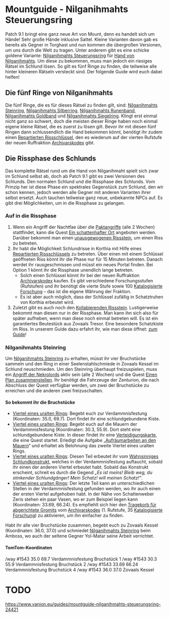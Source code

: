 # Mountguide - Nilganihmahts Steuerungsring

Patch 9.1 bringt eine ganz neue Art von Mount, denn es handelt sich um Hände! Sehr große Hände inklusive Sattel. Kleine Varianten davon gab es bereits als Gegner in Torghast und nun kommen die übergroßen Versionen, um uns durch die Welt zu tragen. Unter anderem gibt es eine schicke goldene Variante: [Nilganihmahts Steuerungsring](https://de.wowhead.com/item=186713/nilganihmaht-control-ring) für [Hand von Nilganihmahts](https://de.wowhead.com/spell=354354/hand-of-nilganihmaht). Um diese zu bekommen, muss man jedoch ein riesiges Rätsel im Schlund lösen. So gilt es fünf Ringe zu finden, die teilweise alle hinter kleineren Rätseln versteckt sind. Der folgende Guide wird euch dabei helfen!

## Die fünf Ringe von Nilganihmahts
Die fünf Ringe, die es für dieses Rätsel zu finden gilt, sind: [Nilganihmahts Steinring](https://de.wowhead.com/item=186603/nilganihmahts-stone-ring), [Nilganihmahts Silberring](https://de.wowhead.com/item=186607/nilganihmahts-silver-ring), [Nilganihmahts Runenband](https://de.wowhead.com/item=186605/nilganihmahts-runed-band), [Nilganihmahts Goldband](https://de.wowhead.com/item=186608/nilganihmahts-gold-band) und [Nilganihmahts Siegelring](https://de.wowhead.com/item=186606/nilganihmahts-signet-ring). Klingt erst einmal nicht ganz so schwert, doch die meisten dieser Ringe haben noch einmal eigene kleine Rätsel, die es zuerst zu lösen gilt. Bevor ihr mit diesen fünf Ringen dann schlussendlich die Hand bekommen könnt, benötigt ihr zudem einen [Repartierten Rissschlüssel](https://de.wowhead.com/item=186731/repaired-riftkey), den es wiederum auf der vierten Rufstufe der neuen Ruffraktion [Archivarskodex](https://www.vanion.eu/guides/rufguide-der-archivarskodex-24191) gibt.

## Die Rissphase des Schlunds
Das komplette Rätsel rund um die Hand von Nilganihmaht spielt sich zwar im Schlund selbst ab, doch ab Patch 9.1 gibt es zwei Versionen des Schlunds. Den normalen Schlund und die Rissphase des Schlunds. Vom Prinzip her ist diese Phase ein spektrales Gegenstück zum Schlund, den wir schon kennen, jedoch werden alle Gegner mit anderen Varianten ihrer selbst ersetzt. Auch tauchen teilweise ganz neue, unbekannte NPCs auf. Es gibt drei Möglichkeiten, um in die Rissphase zu gelangen.

### Auf in die Rissphase
1. Wenn ein Angriff der Nachtfae über die [Paktangriffe](https://www.vanion.eu/guides/die-paktangriffe-im-schlund-24107) (alle 2 Wochen) stattfindet, kann die Quest [Ein schattenhafter Ort](https://de.wowhead.com/quest=63951/a-shady-place) angeboten werden. Darüber bekommt man einen [unausgewogenen Rissstein](https://de.wowhead.com/item=187012/unbalanced-riftstone), um einen Riss zu betreten.
2. Ihr habt die Möglichkeit Schlundrisse in Korthia mit Hilfe eines [Repartierten Rissschlüssels](https://de.wowhead.com/item=186731/repaired-riftkey) zu betreten. Über einen mit einem Schlüssel geöffneten Riss könnt ihr die Phase nur für 15 Minuten betreten. Danach werdet ihr rausgeschmissen und müsst ein neues Portal finden. Bei Option 1 könnt ihr die Rissphase unendlich lange betreten.
    * Solch einen Schlüssel könnt ihr bei der neuen Ruffraktion [Archivarskodex](https://www.vanion.eu/guides/rufguide-der-archivarskodex-24191) kaufen. Es gibt verschiedene Forschungsstufen (Rufstufen) und ihr benötigt die vierte Stufe sowie 100 [Katalogisierte Forschung](https://www.vanion.eu/guides/wahrungsguide-katalogisierte-forschung-des-archivarskodex-24106) – das ist die eigene Währung der Fraktion.
    * Es ist aber auch möglich, dass der Schlüssel zufällig in Schatztruhen von Korthia erbeutet wird.
3. Zuletzt gibt es auch noch den [Kollabierenden Rissstein](https://de.wowhead.com/item=186969/kollabierender-rissstein). Lustigerweise bekommt man diesen nur in der Rissphase. Man kann ihn sich also für später aufheben, wenn man diese noch einmal betreten will. Es ist ein garantiertes Beutestück aus Zovaals Tresor. Eine besondere Schatzkiste im Riss. In unserem Guide dazu erfahrt ihr, wie man diese öffnet: [zum Guide](https://www.vanion.eu/guides/schatzguide-zovaals-tresor-im-schlund-offnen-24557)!

### Nilganihmahts Steinring
Um [Nilganihmahts Steinring](https://de.wowhead.com/item=186603/nilganihmahts-stone-ring) zu erhalten, müsst ihr vier Bruchstücke sammeln und den Ring in einer Seelenstahlschmiede in Zovaals Kessel im Schlund neuschmieden. Um den Steinring überhaupt freizuspielen, muss ein [Angriff der Nekrolords](https://www.vanion.eu/guides/die-paktangriffe-im-schlund-24107) aktiv sein (alle 2 Wochen) und die Quest [Einen Plan zusammenstellen](https://de.wowhead.com/quest=63545/putting-a-plan-together). Ihr benötigt die Fahrzeuge der Zenturion, die nach Abschluss der Quest verfügbar werden, um zwei der Bruchstücke zu erreichen und die anderen zwei freizuschalten.

#### __So bekommt ihr die Bruchstücke__
* [Viertel eines uralten Rings](https://de.wowhead.com/item=186600/quartered-ancient-ring): Begebt euch zur Verdammnisfestung (Koordinaten: 35.0, 69.7). Dort findet ihr eine schlundgebundene Kiste.
* [Viertel eines uralten Rings](https://de.wowhead.com/item=186601/quartered-ancient-ring): Begebt euch auf die Mauern der Verdammnisfestung (Koordinaten: 30.3, 55.9). Dort steht eine schlundgebundene Kiste. In dieser findet ihr eine [Verteidigungskarte](https://de.wowhead.com/item=186573/defense-map), die eine Quest startet. Erledigt die Aufgabe „[Aufräumarbeiten an den Mauern](https://de.wowhead.com/quest=63594/clearing-the-walls)“ und erhaltet als Belohnung das zweite Viertel eines uralten Rings.
* [Viertel eines uralten Rings](https://de.wowhead.com/item=186602/quartered-ancient-ring): Diesen Teil erbeutet ihr vom [Wahnsinniges Schlundkonstrukt](https://de.wowhead.com/npc=179601/maw-mad-construct), welches in der Verdammnisfestung auftaucht, sobald ihr einen der anderen Viertel erbeutet habt. Sobald das Konstrukt erscheint, schreit es durch die Gegend _„Es ist meins! Bleib weg, du stinkender Schlundgänger! Mein Schatz! <Spieler> will meinen Schatz!“_.
* [Viertel eines uralten Rings](https://de.wowhead.com/item=186604/quartered-ancient-ring): Der letzte Teil kann an unterschiedlichen Stellen in der Verdammnisfestung gefunden werden, wo ihr auch einen der ersten Viertel aufgehoben habt. In der Nähe von Schattenweber Zeris stehen ein paar Vasen, wo er zum Beispiel liegen kann (Koordinaten: 33.69, 66.24). Es empfiehlt sich hier den [Tragekorb für abgerichtete Gromits](https://de.wowhead.com/item=187508/tragekorb-für-abgerichtete-gromits) vom [Archivarskodex](https://www.vanion.eu/guides/rufguide-der-archivarskodex-24191) (1. Rufstufe, 35 [Katalogisierte Forschung](https://www.vanion.eu/guides/wahrungsguide-katalogisierte-forschung-des-archivarskodex-24106)) zu aktivieren, um ihn einfacher zu finden.

Habt ihr alle vier Bruchstücke zusammen, begebt euch zu Zovaals Kessel (Koordinaten: 36.0, 37.0) und schmiedet [Nilganihmahts Steinring](https://de.wowhead.com/item=186603/nilganihmahts-stone-ring) beim Amboss, wo auch der seltene Gegner Yol-Matar seine Arbeit verrichtet.

#### __TomTom-Koordinaten__
/way #1543 35.0 69.7 Verdammnisfestung Bruchstück 1
/way #1543 30.3 55.9 Verdammnisfestung Bruchstück 2
/way #1543 33.69 66.24 Verdammnisfestung Bruchstück 4
/way #1543 36.0 37.0 Zovaals Kessel

# TODO
https://www.vanion.eu/guides/mountguide-nilganihmahts-steuerungsring-24421